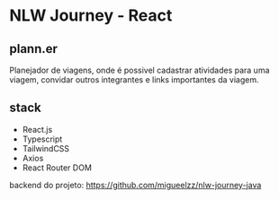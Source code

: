 # NLW Journey - React

## plann.er

Planejador de viagens, onde é possivel cadastrar atividades para uma viagem, convidar outros integrantes e links importantes da viagem.

## stack

- React.js
- Typescript
- TailwindCSS
- Axios
- React Router DOM

backend do projeto: https://github.com/migueelzz/nlw-journey-java